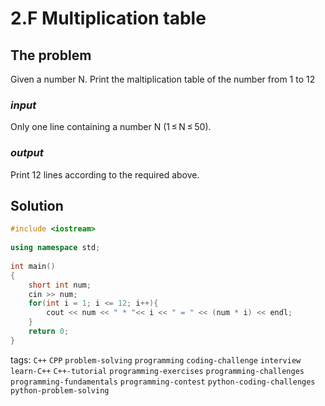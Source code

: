 # 2.F Multiplication table

## The problem
Given a number N. Print the maltiplication table of the number from 1 to 12

### *input*
Only one line containing a number N (1 ≤ N ≤ 50).
### *output*
Print 12 lines according to the required above.

## Solution

```C++
#include <iostream>
 
using namespace std;
 
int main()
{
    short int num;
    cin >> num;
    for(int i = 1; i <= 12; i++){
        cout << num << " * "<< i << " = " << (num * i) << endl;
    }
    return 0;
}
```

tags: `C++`  `CPP`  `problem-solving`  `programming`  `coding-challenge`  `interview`
`learn-C++`  `C++-tutorial`  `programming-exercises`  `programming-challenges`  `programming-fundamentals`
`programming-contest`  `python-coding-challenges`  `python-problem-solving`
